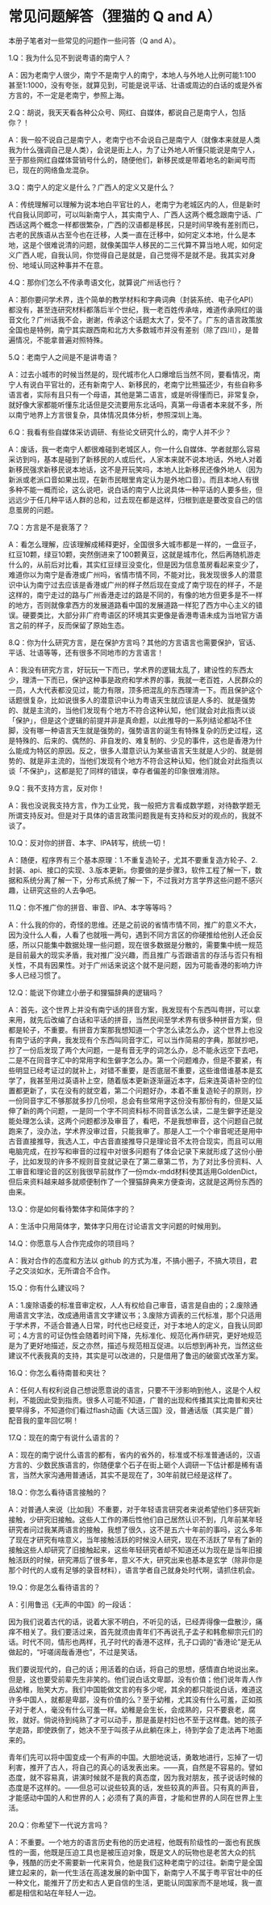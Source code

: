 # 常见问题解答（狸猫的 Q and A）

本册子笔者对一些常见的问题作一些问答（Q and A）。

1.Q：我为什么见不到说粤语的南宁人？

A：因为老南宁人很少，南宁不是南宁人的南宁，本地人与外地人比例可能1:100甚至1:1000，没有夸张，就算见到，可能是说平话、壮语或周边的白话的或是外省方言的，不一定是老南宁，参照上海。

2.Q：胡说，我天天看各种公众号、网红、自媒体，都说自己是南宁人，包括你？！

A：我一般不说自己是南宁人，老南宁也不会说自己是南宁人（就像本来就是人类我为什么强调自己是人类），会说是街上人，为了让外地人听懂只能说是南宁人，至于那些网红自媒体营销号什么的，随便他们，新移民或是带着地名的新闻号而已，现在的网络鱼龙混杂。

3.Q：南宁人的定义是什么？广西人的定义又是什么？

A：传统理解可以理解为说本地白平官壮的人，老南宁为老城区内的人，但是新时代自我认同即可，可以叫新南宁人，其实南宁人、广西人这两个概念跟南宁话、广西话这两个概念一样都很繁杂，广西的汉语都是移民，只是时间早晚有差别而已，古老的民族语从古至今也在迁移，人类一直在迁移中，如何定义本地，什么是本地，这是个很难说清的问题，就像美国华人移民的二三代算不算当地人呢，如何定义广西人呢，自我认同，你觉得自己是就是，自己觉得不是就不是。我其实对身份、地域认同这种事并不在意。

4.Q：那你们怎么不传承粤语文化，就算说广州话也行？

A：那你要问学术界，连个简单的教学材料和字典词典（封装系统、电子化API）都没有，甚至连研究材料都落后半个世纪，我一老百姓传承啥，难道传承网红的谐音文化？广州话我不会，谢谢，传承这个话题太大了，受不了。广东的语言政策放全国也是特例，南宁其实跟西南和北方大多数城市并没有差别（除了四川），是普遍情况，不能拿普遍对照特殊。

5.Q：老南宁人之间是不是讲粤语？

A：过去小城市的时候当然是的，现代城市化人口爆增后当然不同，要看情况，南宁人有说白平官壮的，还有新南宁人、新移民的，老南宁比熊猫还少，有些自称多语言者，实际有且只有一个母语，其他是第二语言，或是听得懂而已，非常复杂，就好像大家都能听懂东北话但是交流要用东北话吗，真第一母语者本来就不多，所以南宁地界上方言很复杂，具体情况具体分析，参照深圳上海。

6.Q：我看有些自媒体采访调研、有些论文研究什么的，南宁人并不少？

A：废话，我一老南宁人都很难碰到老城区人，你一什么自媒体、学者就那么容易采访到吗，基本是碰到了新移民的人或后代，人家本来就不说本地话，外地人对着新移民强求新移民说本地话，这不是开玩笑吗，本地人比新移民还像外地人（因为新派或老派口音如果出现，在新市民眼里肯定认为是外地口音）。而且本地人有很多种不能一概而论，这么说吧，说白话的南宁人比说具体一种平话的人要多些，但远远少于任几种平话人群的总和，过去现在都是这样，归根到底是要改变自己的信息茧房的问题。

7.Q：方言是不是衰落了？

A：看怎么理解，应该理解成稀释更好，全国很多大城市都是一样的，一盘豆子，红豆10颗，绿豆10颗，突然倒进来了100颗黄豆，这就是城市化，然后再随机游走什么的，从前后对比看，其实红豆绿豆没变化，但是因为信息茧房看起来变少了，难道你以为南宁是香港或广州吗，省情市情不同，不能对比，我发现很多人的潜意识中认为南宁过去应该是香港或广州的样子然后现在变成了南宁现在的样子，不是这样的，南宁走过的路与广州香港走过的路是不同的，有像的地方但更多是不一样的地方，否则就像拿西方的发展道路看中国的发展道路一样犯了西方中心主义的错误。硬要类比，大部分非广府粤语区的环境其实更像是香港粤语未成为当地官方语言之前的样子，反而保留了原始生态。

8.Q：你为什么研究方言，是在保护方言吗？其他的方言语言也需要保护，官话、平话、壮语等等，还有很多不同地市的方言语言！

A：我没有研究方言，好玩玩一下而已，学术界的逻辑太乱了，建设性的东西太少，理清一下而已，保护这种事是政府和学术界的事，我就一老百姓，人民群众的一员，人大代表都没见过，能力有限，顶多把混乱的东西理清一下。而且保护这个话题很复杂，比如说很多人的潜意识中认为粤语天生就应该是人多的、就是强势的、就是主流的，当他们发现有个地方不符合这种认知，他们就会对此指责以谈「保护」，但是这个逻辑的前提并非是真命题，以此推导的一系列结论都站不住脚，没有哪一种语言天生就是强势的，强势语言的诞生有特殊复杂的历史过程，这是特殊的、后来的、偶然的、非自发的、难复制的、少见的事件，这也是香港为什么能成为特区的原因。反之，很多人潜意识认为某些语言天生就是人少的、就是弱势的、就是非主流的，当他们发现有个地方不符合这种认知，他们就会对此指责以谈「不保护」，这都是犯了同样的错误，幸存者偏差的印象很难消除。

9.Q：我不支持方言，反对你！

A：我也没说我支持方言，作为工业党，我一般把方言看成数学题，对待数学题无所谓支持反对。但是对于具体的语言政策问题我是有支持和反对的观点的，我就不谈了。

10.Q：反对你的拼音、本字、IPA转写，统统一切！

A：随便，程序界有三个基本原理：1.不重复造轮子，尤其不要重复造方轮子、2.封装、api、接口的实现、3.版本更新。你要做的是步骤3，软件工程了解一下，数据和系统分离了解一下，分布式系统了解一下，不过我对方言学界这些问题不感兴趣，让研究这些的人去争吧。

11.Q：你不推广你的拼音、审音、IPA、本字等等吗？

A：什么我的你的，奇怪的思维。还是之前说的省情市情不同，推广的意义不大，因为没什么人看，人看了也就哦一两句，遇到不同方言区的你硬推给他别人还会反感，所以只能集中数据处理一些问题，现在很多数据是分散的，需要集中统一规范是目前最大的现实矛盾，我对推广没兴趣，而且推广与否跟语言的存活与否只有相关性，不具有因果性。对于广州话来说这个就不是问题，因为可能香港的影响力许多人已经习惯了。

12.Q：能说下你建立小册子和狸猫辞典的逻辑吗？

A：首先，这个世界上并没有南宁话的拼音方案，我发现有个东西叫粤拼，可以拿来用，就先后改编了白话和平话的拼音，当然民间至学术界有很多种拼音方案，但都是轮子，不重要。有拼音方案那我想知道一个字怎么读怎么办，这个世界上也没有南宁话的字典，我发现有个东西叫同音字汇，可以当作简易的字典，那就抄吧，抄了一份后发现了两个大问题，一是有音无字的词怎么办，总不能永远空下去吧，二是不在同音字汇中的常用字和生僻字怎么办。第一个问题难办，但是不要紧，有些明显已经考证过的就补上，对错不重要，是否底层不重要，这些谁借谁基本是玄学了，我甚至用过英语补上空，随着版本更新逐渐逼近本字，后来连英语补空的位置都更新了，实在没有的就空着，第二个问题好办，本着不重复造轮子的原则，抄一份同音字汇不够那就多抄几份呗，总会有些常用字这份没有那份有的，但是又延伸了新的两个问题，一是同一个字不同资料标不同音该怎么读，二是生僻字还是没能处理怎么读，这两个问题都涉及审音了，看吧，不是我想审音，这个问题自己就跑来了，没办法，学术界没审过音，只能我审了。那是人工一个个审音呢还是用中古音直接推导，我选人工，中古音直接推导只是理论音不太符合现实，而且可以用电脑完成，在抄写和审音的过程中对很多问题有了体会记录下来就形成了这份小册子，比如发现的许多不规则音变就记录在了第二章第二节，为了对比多份资料、人工审音和理论音的区别我很早前就作了一份mdx-mdd材料使其适用GoldenDict，但后来资料越来越多就顺便制作了一个狸猫辞典来方便查询，这就是这两份东西的由来。

13.Q：你是如何看待繁体字和简体字的？

A：生活中只用简体字，繁体字只用在讨论语言文字问题的时候用到。

14.Q：你愿意与人合作完成你的项目吗？

A：我对合作的态度和方法以 github 的方式为准，不搞小圈子，不搞大项目，君子之交淡如水，无所谓合不合作。

15.Q：你有什么建议吗？

A：1.废除语委的标准音审定权，人人有权给自己审音，语言是自由的；2.废除通用语言文字法，改成通用语言文字建议书；3.废除方调表的三代标准，那个只适用于学术界，不适合普通人日常，时代也已经变迁，对于本地人的定义，自我认同即可；4.方言的可证伪性会随着时间下降，先标准化、规范化再作研究，更好地规范是为了更好地描述，反之亦然，描述与规范相互促进。以后想到再补充，当然这些建议不代表我真的支持，其实是可以改进的，只是借用了鲁迅的破窗式改革方案。

16.Q：你怎么看待南普和夹壮？

A：任何人有权利说自己想说愿意说的语言，只要不干涉影响到他人，这是个人权利，不能因此受到指责。很多人可能不知道，广普的出现和传播其实比南普和夹壮要早得多，不知道你们看过flash动画《大话三国》没，普通话版（其实是广普）配音我的童年回忆啊！

17.Q：现在的南宁有说什么语言的？

A：现在的南宁说什么语言的都有，省内的省外的，标准或不标准普通话的，汉语方言的、少数民族语言的，你随便拿个石子在街上砸个人调研一下估计都是稀有语言，当然大家沟通用普通话，其实不是现在了，30年前就已经是这样了。

18.Q：你怎么看待语言接触的？

A：对普通人来说（比如我）不重要，对于年轻语言研究者来说希望他们多研究新接触，少研究旧接触。这些人工作的滞后性他们自己居然认识不到，几年前某年轻研究者问过我某两语言的接触，我想了很久，这不是五六十年前的事吗，这么多年了现在才研究有啥意义，当年接触活跃的时候没人研究，现在不活跃了早有了新的接触这些人却研究了旧接触起来，这些年轻研究者却不知道还以为现在是当年旧接触活跃的时候，研究滞后了很多年，意义不大，研究出来也基本是玄学（除非你是那个时代的人或有足够的录音材料），语言学者自己就身处时代啊，请抓住机会。

19.Q：你是怎么看待语言的？

A：引用鲁迅《无声的中国》的一段话：

因为我们说着古代的话，说着大家不明白，不听见的话，已经弄得像一盘散沙，痛痒不相关了。我们要活过来，首先就须由青年们不再说孔子孟子和韩愈柳宗元们的话。时代不同，情形也两样，孔子时代的香港不这样，孔子口调的“香港论”是无从做起的，“吁嗟阔哉香港也”，不过是笑话。

我们要说现代的，自己的话；用活着的白话，将自己的思想，感情直白地说出来。但是，这也要受前辈先生非笑的。他们说白话文卑鄙，没有价值；他们说年青人作品幼稚，贻笑大方。我们中国能做文言的有多少呢，其余的都只能说白话，难道这许多中国人，就都是卑鄙，没有价值的么？至于幼稚，尤其没有什么可羞，正如孩子对于老人，毫没有什么可羞一样。幼稚是会生长，会成熟的，只不要衰老，腐败，就好。倘说待到纯熟了才可以动手，那是虽是村妇也不至于这样蠢。她的孩子学走路，即使跌倒了，她决不至于叫孩子从此躺在床上，待到学会了走法再下地面来的。 

青年们先可以将中国变成一个有声的中国。大胆地说话，勇敢地进行，忘掉了一切利害，推开了古人，将自己的真心的话发表出来。——真，自然是不容易的。譬如态度，就不容易真，讲演时候就不是我的真态度，因为我对朋友，孩子说话时候的态度是不这样的。——但总可以说些较真的话，发些较真的声音。只有真的声音，才能感动中国的人和世界的人；必须有了真的声音，才能和世界的人同在世界上生活。

20.Q：你希望下一代说方言吗？

A：不重要。一个地方的语言历史有他的历史进程，他既有阶级性的一面也有民族性的一面，他既是压迫工具也是被压迫对象，既是文人的玩物也是老苦大众的抗争，残酷的历史不需要新一代来背负，他是我们这种老南宁的过往。新南宁是全国建立起来的，新一代生活在高速发展的新中国下，新南宁人不属于粤平官壮中的任一种文化，能推开了历史和古人更自信的生活，更能认同国家而不是地域，我一直都是相信和站在年轻人一边。


